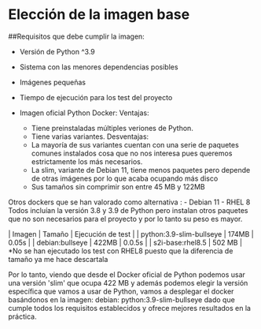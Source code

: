 # Elección de la imagen base

##Requisitos que debe cumplir la imagen:
- Versión de Python ^3.9
- Sistema con las menores dependencias posibles
- Imágenes pequeñas
- Tiempo de ejecución para los test del proyecto


- Imagen oficial Python Docker:
Ventajas: 
	- Tiene preinstaladas múltiples veriones de Python.
	- Tiene varias variantes.
Desventajas:
	- La mayoría de sus variantes cuentan con una serie de paquetes comunes instalados cosa que no nos interesa pues queremos estrictamente los más necesarios.
	- La slim, variante de Debian 11, tiene menos paquetes pero depende de otras imágenes por lo que acaba ocupando más disco
	- Sus tamaños sin comprimir son entre 45 MB y 122MB

Otros dockers que se han valorado como alternativa :
	- Debian 11
	- RHEL 8
Todos incluían la versión 3.8 y 3.9 de Python pero instalan otros paquetes que no son necesarios para el proyecto y por lo tanto su peso es mayor.

| Imagen | Tamaño | Ejecución de test | 
| python:3.9-slim-bullseye | 174MB | 0.05s |
| debian:bullseye  | 422MB | 0.0.5s | 
| s2i-base:rhel8.5  | 502 MB |
*No se han ejecutado los test con RHEL8 puesto que la diferencia de tamaño ya me hace descartala



Por lo tanto, viendo que desde el Docker oficial de Python podemos usar una versión 'slim' que ocupa 422 MB y además podemos elegir la versión específica que 
vamos a usar de Python, vamos a desplegar el docker basándonos en la imagen:
debian: python:3.9-slim-bullseye dado que cumple todos los requisitos establecidos y ofrece mejores resultados en la práctica.
